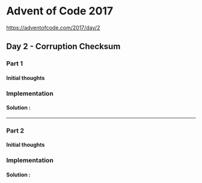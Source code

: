 ﻿# Advent of Code 2017
https://adventofcode.com/2017/day/2
## Day 2 - Corruption Checksum

### Part 1
#### Initial thoughts


### Implementation


#### Solution : 
---
### Part 2
#### Initial thoughts


### Implementation



#### Solution : 
